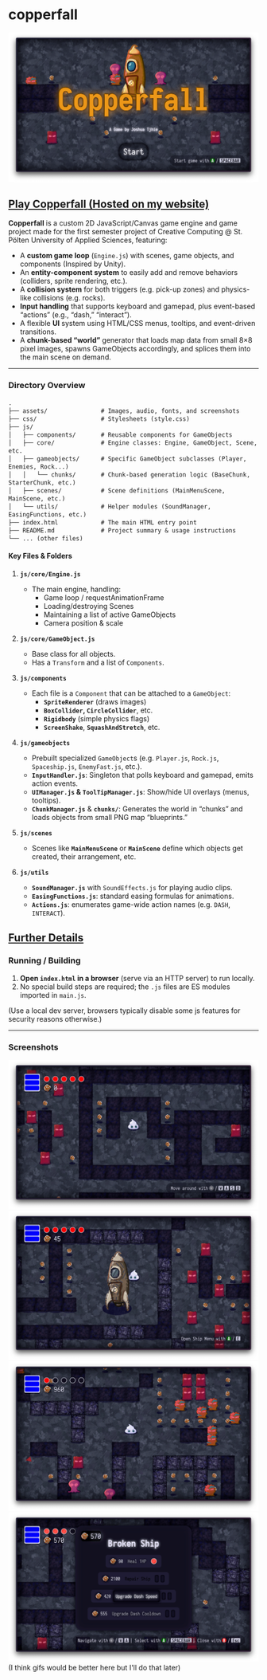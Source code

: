 # copperfall
![screenshot](assets/screenshots/screenshot-1.png)

[Play Copperfall (Hosted on my website)](https://chifunt.com/copperfall/)
---
**Copperfall** is a custom 2D JavaScript/Canvas game engine and game project made for the first semester project of Creative Computing @ St. Pölten University of Applied Sciences, featuring:

- A **custom game loop** (`Engine.js`) with scenes, game objects, and components (Inspired by Unity).  
- An **entity-component system** to easily add and remove behaviors (colliders, sprite rendering, etc.).  
- A **collision system** for both triggers (e.g. pick-up zones) and physics-like collisions (e.g. rocks).  
- **Input handling** that supports keyboard and gamepad, plus event-based “actions” (e.g., “dash,” “interact”).  
- A flexible **UI** system using HTML/CSS menus, tooltips, and event-driven transitions.  
- A **chunk-based “world”** generator that loads map data from small 8×8 pixel images, spawns GameObjects accordingly, and splices them into the main scene on demand.

---

### Directory Overview

```plaintext
.
├── assets/               # Images, audio, fonts, and screenshots
├── css/                  # Stylesheets (style.css)
├── js/
│   ├── components/       # Reusable components for GameObjects
│   ├── core/             # Engine classes: Engine, GameObject, Scene, etc.
│   ├── gameobjects/      # Specific GameObject subclasses (Player, Enemies, Rock...)
│   │   └── chunks/       # Chunk-based generation logic (BaseChunk, StarterChunk, etc.)
│   ├── scenes/           # Scene definitions (MainMenuScene, MainScene, etc.)
│   └── utils/            # Helper modules (SoundManager, EasingFunctions, etc.)
├── index.html            # The main HTML entry point
├── README.md             # Project summary & usage instructions
└── ... (other files)
```

#### Key Files & Folders

1. **`js/core/Engine.js`**  
   - The main engine, handling:
     - Game loop / requestAnimationFrame  
     - Loading/destroying Scenes  
     - Maintaining a list of active GameObjects  
     - Camera position & scale  

2. **`js/core/GameObject.js`**  
   - Base class for all objects.  
   - Has a `Transform` and a list of `Components`.

3. **`js/components`**  
   - Each file is a `Component` that can be attached to a `GameObject`:  
     - **`SpriteRenderer`** (draws images)  
     - **`BoxCollider`, `CircleCollider`**, etc.  
     - **`Rigidbody`** (simple physics flags)  
     - **`ScreenShake`**, **`SquashAndStretch`**, etc.

4. **`js/gameobjects`**  
   - Prebuilt specialized `GameObject`s (e.g. `Player.js`, `Rock.js`, `Spaceship.js`, `EnemyFast.js`, etc.).  
   - **`InputHandler.js`**: Singleton that polls keyboard and gamepad, emits action events.  
   - **`UIManager.js` & `ToolTipManager.js`**: Show/hide UI overlays (menus, tooltips).  
   - **`ChunkManager.js`** & **`chunks/`**: Generates the world in “chunks” and loads objects from small PNG map “blueprints.”

5. **`js/scenes`**  
   - Scenes like **`MainMenuScene`** or **`MainScene`** define which objects get created, their arrangement, etc.

6. **`js/utils`**  
   - **`SoundManager.js`** with `SoundEffects.js` for playing audio clips.  
   - **`EasingFunctions.js`**: standard easing formulas for animations.  
   - **`Actions.js`**: enumerates game-wide action names (e.g. `DASH`, `INTERACT`).

[Further Details](/documentation.md)
---

### Running / Building

1. **Open `index.html` in a browser** (serve via an HTTP server) to run locally.  
2. No special build steps are required; the `.js` files are ES modules imported in `main.js`.  

(Use a local dev server, browsers typically disable some js features for security reasons otherwise.)

---

### Screenshots
![screenshot](assets/screenshots/screenshot-2.png)
![screenshot](assets/screenshots/screenshot-3.png)
![screenshot](assets/screenshots/screenshot-4.png)
![screenshot](assets/screenshots/screenshot-5.png)
(I think gifs would be better here but I'll do that later)
